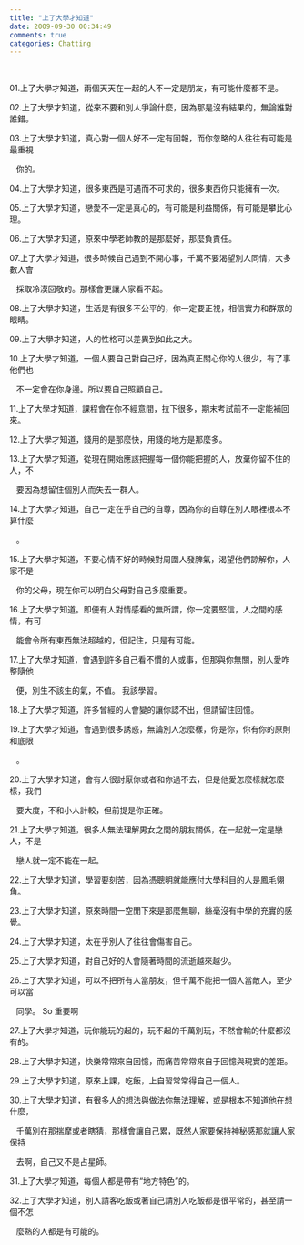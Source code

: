 ```yaml
---
title: "上了大學才知道"
date: 2009-09-30 00:34:49
comments: true
categories: Chatting
---
```

<p>&nbsp;</p><p>01.上了大學才知道，兩個天天在一起的人不一定是朋友，有可能什麼都不是。</p><p>02.上了大學才知道，從來不要和別人爭論什麼，因為那是沒有結果的，無論誰對誰錯。</p><p>03.上了大學才知道，真心對一個人好不一定有回報，而你忽略的人往往有可能是最重視</p><p>&nbsp;&nbsp; 你的。</p><p>04.上了大學才知道，很多東西是可遇而不可求的，很多東西你只能擁有一次。</p><p>05.上了大學才知道，戀愛不一定是真心的，有可能是利益關係，有可能是攀比心理。</p><p>06.上了大學才知道，原來中學老師教的是那麼好，那麼負責任。</p><p>07.上了大學才知道，很多時候自己遇到不開心事，千萬不要渴望別人同情，大多數人會</p><p>&nbsp;&nbsp; 採取冷漠回敬的。那樣會更讓人家看不起。</p><p>08.上了大學才知道，生活是有很多不公平的，你一定要正視，相信實力和群眾的眼睛。</p><p>09.上了大學才知道，人的性格可以差異到如此之大。</p><p>10.上了大學才知道，一個人要自己對自己好，因為真正關心你的人很少，有了事他們也</p><p>&nbsp;&nbsp; 不一定會在你身邊。所以要自己照顧自己。</p><p>11.上了大學才知道，課程會在你不經意間，拉下很多，期末考試前不一定能補回來。</p><p>12.上了大學才知道，錢用的是那麼快，用錢的地方是那麼多。</p><p>13.上了大學才知道，從現在開始應該把握每一個你能把握的人，放棄你留不住的人，不</p><p>&nbsp;&nbsp; 要因為想留住個別人而失去一群人。</p><p>14.上了大學才知道，自己一定在乎自己的自尊，因為你的自尊在別人眼裡根本不算什麼</p><p>&nbsp;&nbsp; 。</p><p>15.上了大學才知道，不要心情不好的時候對周圍人發脾氣，渴望他們諒解你，人家不是</p><p>&nbsp;&nbsp; 你的父母，現在你可以明白父母對自己多麼重要。</p><p>16.上了大學才知道。即便有人對情感看的無所謂，你一定要堅信，人之間的感情，有可</p><p>&nbsp;&nbsp; 能會令所有東西無法超越的，但記住，只是有可能。</p><p>17.上了大學才知道，會遇到許多自己看不慣的人或事，但那與你無關，別人愛咋整隨他</p><p>&nbsp;&nbsp; 便，別生不該生的氣，不值。 我該學習。</p><p>18.上了大學才知道，許多曾經的人會變的讓你認不出，但請留住回憶。</p><p>19.上了大學才知道，會遇到很多誘惑，無論別人怎麼樣，你是你，你有你的原則和底限</p><p>&nbsp;&nbsp; 。</p><p>20.上了大學才知道，會有人很討厭你或者和你過不去，但是他愛怎麼樣就怎麼樣，我們</p><p>&nbsp;&nbsp; 要大度，不和小人計較，但前提是你正確。</p><p>21.上了大學才知道，很多人無法理解男女之間的朋友關係，在一起就一定是戀人，不是</p><p>&nbsp;&nbsp; 戀人就一定不能在一起。</p><p>22.上了大學才知道，學習要刻苦，因為憑聰明就能應付大學科目的人是鳳毛翎角。</p><p>23.上了大學才知道，原來時間一空閒下來是那麼無聊，絲毫沒有中學的充實的感覺。</p><p>24.上了大學才知道，太在乎別人了往往會傷害自己。</p><p>25.上了大學才知道，對自己好的人會隨著時間的流逝越來越少。</p><p>26.上了大學才知道，可以不把所有人當朋友，但千萬不能把一個人當敵人，至少可以當</p><p>&nbsp;&nbsp; 同學。 So 重要啊</p><p>27.上了大學才知道，玩你能玩的起的，玩不起的千萬別玩，不然會輸的什麼都沒有的。</p><p>28.上了大學才知道，快樂常常來自回憶，而痛苦常常來自于回憶與現實的差距。</p><p>29.上了大學才知道，原來上課，吃飯，上自習常常得自己一個人。</p><p>30.上了大學才知道，有很多人的想法與做法你無法理解，或是根本不知道他在想什麼，</p><p>&nbsp;&nbsp; 千萬別在那揣摩或者瞎猜，那樣會讓自己累，既然人家要保持神秘感那就讓人家保持</p><p>&nbsp;&nbsp; 去啊，自己又不是占星師。</p><p>31.上了大學才知道，每個人都是帶有&ldquo;地方特色&rdquo;的。</p><p>32.上了大學才知道，別人請客吃飯或著自己請別人吃飯都是很平常的，甚至請一個不怎</p><p>&nbsp;&nbsp; 麼熟的人都是有可能的。</p>
